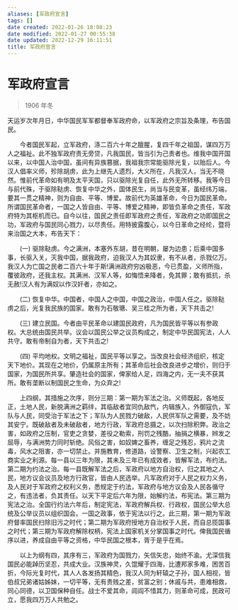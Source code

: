 ```yaml
---
aliases: [军政府宣言]
tags: []
date created: 2022-01-26 18:08:23
date modified: 2022-01-27 00:55:38
date updated: 2022-12-29 16:11:51
title: 军政府宣言
---
```


# 军政府宣言

> 1906 年冬

天运岁次年月日，中华国民军军都督奉军政府命，以军政府之宗旨及条理，布告国民。

　　今者国民军起，立军政府，涤二百六十年之膻腥，复四千年之祖国，谋四万万人之福祉。此不独军政府责无旁贷，凡我国民，皆当引为己责者也。维我中国开国以来，以中国人治中国，虽间有异族篡据，我祖我宗常能驱除光复，以贻后人。今汉人倡率义师，殄除胡虏，此为上继先人遗烈，大义所在，凡我汉人，当无不晓然。惟前代革命如有明及太平天国，只以驱除光复自任，此外无所转移。我等今日与前代殊，于驱除鞑虏、恢复中华之外，国体民生，尚当与民变革，虽经纬万端，要其一贯之精神，则为自由、平等、博爱。故前代为英雄革命，今日为国民革命。所谓国民革命者，一国之人皆自由、平等、博爱之精神，即皆负革命之责任，军政府特为其枢机而已。自今以往，国民之责任即军政府之责任，军政府之功即国民之功，军政府与国民同心戮力，以尽责任。用特披露腹心，以今日革命之经纶，暨将来治国之大本，布告天下：

　　(一) 驱除鞑虏。今之满洲，本塞外东胡，昔在明朝，屡为边患；后乘中国多事，长驱入关，灭我中国，据我政府，迫我汉人为其奴隶，有不从者，杀戮亿万。我汉人为亡国之民者二百六十年于斯!满洲政府穷凶极恶，今已贯盈，义师所指，覆彼政府，还我主权。其满洲、汉军人等，如悔悟来降者，免其罪；敢有抵抗，杀无赦!汉人有为满奴以作汉奸者，亦如之。

　　(二) 恢复中华。中国者，中国人之中国，中国之政治，中国人任之。驱除鞑虏之后，光复我民族的国家。敢有为石敬瑭、吴三桂之所为者，天下共击之!

　　(三) 建立民国。今者由平民革命以建国民政府，凡为国民皆平等以有参政权。大总统由国民共举。议会以国民公举之议员构成之，制定中华民国宪法，人人共守。敢有帝制自为者，天下共击之!

　　(四) 平均地权。文明之福祉，国民平等以享之。当改良社会经济组织，核定天下地价。其现在之地价，仍属原主所有；其革命后社会改良进步之增价，则归于国家，为国民所共享。肇造社会的国家，俾家给人足，四海之内，无一夫不获其所。敢有垄断以制国民之生命，为众弃之!

　　上四纲，其措施之次序，则分三期：第一期为军法之治。义师既起，各地反正，土地人民，新脱满洲之羁绊，其临敌者宜同仇敌忾，内辑族入，外御寇仇，军队与人民，同受治于军法之下；军队为人民戮力破敌，人民供军队之需要，及不妨其安宁。既破敌者及未破敌者，地方行政，军政府总摄之，以次扫除积弊。政治之害，如政府之压制，官吏之贪婪，差役之勒索，刑罚之残酷，抽捐之横暴，辫发之屈辱，与满洲势力同时斩绝。风俗之害，如奴婢之畜养，缠足之残忍，鸦片之流毒，风水之阻害，亦一切禁止。并施教育，修道路，设警察、卫生之制，兴起农工商实业之利源。每一县以三年为限，其未及三年已有成效者，皆解军法，布约法。第二期为约法之治。每一县既解军法之后，军政府以地方自治权，归之其地之人民，地方议会议员及地方行政官，皆由人民选举。凡军政府对于人民之权力义务，及人民对于军政府之权利义务，悉规定于约法，军政府与地方议会及人民各循守之，有违法者，负其责任。以天下平定后六年为限，始解约法，布宪法。第三期为宪法之治。全国行约法六年后，制定宪法，军政府解兵权、行政权，国民公举大总统及公举议员以组织国会。一国之政事，依于宪法以行之。此三期，第一期为军政府督率国民扫除旧污之时代；第二期为军政府授地方自治权于人民，而自总揽国事之时代；第三期为军政府解除权柄，宪法上国家机关分掌国事之时代。俾我国民循序以进，养成自由平等之资格，中华民国之根本，胥于是乎在焉。

　　以上为纲有四，其序有三，军政府为国戮力，矢信矢忠，始终不渝。尤深信我国民必能踔历坚忍，共成大业。汉族神灵，久馄耀于四海，比遭邦家多难，困苦百折，今际光复时代，其人人各发扬其精色，我汉人同为轩辕之子孙，国人相视，皆伯叔兄弟诸姑姊妹，一切平等，无有贵贱之差，贫富之别；休戚与共，患难相救，同心同德，以卫国保种自任。战士不爱其命，闾阎不惜其力，则革命可成，民政可立，愿我四万万人共勉之。
